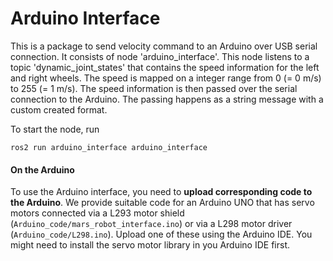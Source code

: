 # Arduino Interface

This is a package to send velocity command to an Arduino over USB serial connection. It consists of 
node 'arduino_interface'. This node listens to a topic 'dynamic_joint_states' that contains the 
speed information for the left and right wheels. The speed is mapped on a integer range from 0 
(= 0 m/s) to 255 (= 1 m/s). The speed information is then passed over the serial connection to the
Arduino. The passing happens as a string message with a custom created format. 


To start the node, run 
```
ros2 run arduino_interface arduino_interface
```
#### On the Arduino
To use the Arduino interface, you need to **upload corresponding code to the Arduino**. We provide 
suitable code for an Arduino UNO that has servo motors connected via a L293 motor shield 
(`Arduino_code/mars_robot_interface.ino`) or via a L298 motor driver 
(`Arduino_code/L298.ino`). Upload one of these using the Arduino IDE. You might need to install the 
servo motor library in you Arduino IDE first.